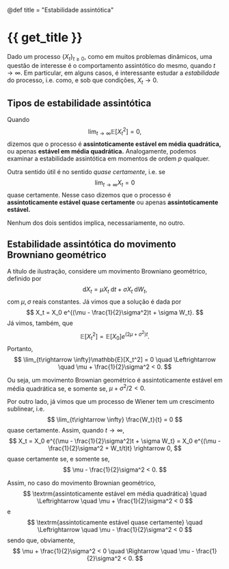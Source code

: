@def title = "Estabilidade assintótica"

# {{ get_title }}

Dado um processo $\{X_t\}_{t\geq 0},$ como em muitos problemas dinâmicos, uma questão de interesse é o comportamento assintótico do mesmo, quando $t\rightarrow \infty.$ Em particular, em alguns casos, é interessante estudar a *estabilidade* do processo, i.e. como, e sob que condições, $X_t \rightarrow 0.$

## Tipos de estabilidade assintótica

Quando
$$
\lim_{t\rightarrow \infty}\mathbb{E}[X_t^2] = 0,
$$
dizemos que o processo é **assintoticamente estável em média quadrática,** ou apenas **estável em média quadrática.** Analogamente, podemos examinar a estabilidade assintótica em momentos de ordem $p$ qualquer.

Outra sentido útil é no sentido *quase certamente,* i.e. se
$$
\lim_{t\rightarrow \infty} X_t = 0
$$
quase certamente. Nesse caso dizemos que o processo é **assintoticamente estável quase certamente** ou apenas **assintoticamente estável.**

Nenhum dos dois sentidos implica, necessariamente, no outro.

## Estabilidade assintótica do movimento Browniano geométrico

A título de ilustração, considere um movimento Browniano geométrico, definido por
$$
\mathrm{d}X_t = \mu X_t\;\mathrm{d}t + \sigma X_t \;\mathrm{d}W_t,
$$
com $\mu, \sigma$ reais constantes. Já vimos que a solução é dada por
$$
X_t = X_0 e^{(\mu - \frac{1}{2}\sigma^2)t + \sigma W_t}.
$$
Já vimos, também, que
$$
\mathbb{E}[X_t^2] = \mathbb{E}[X_0]e^{(2\mu + \sigma^2)t}.
$$
Portanto,
$$
\lim_{t\rightarrow \infty}\mathbb{E}[X_t^2] = 0 \quad \Leftrightarrow \quad \mu + \frac{1}{2}\sigma^2 < 0.
$$

Ou seja, um movimento Brownian geométrico é assintoticamente estável em média quadrática se, e somente se, $\mu + \sigma^2/2 < 0.$

Por outro lado, já vimos que um processo de Wiener tem um crescimento sublinear, i.e.
$$
\lim_{t\rightarrow \infty} \frac{W_t}{t} = 0
$$
quase certamente. Assim, quando $t\rightarrow \infty,$
$$
X_t = X_0 e^{(\mu - \frac{1}{2}\sigma^2)t + \sigma W_t} = X_0 e^{(\mu - \frac{1}{2}\sigma^2 + W_t/t)t} \rightarrow 0,
$$
quase certamente se, e somente se,
$$
\mu - \frac{1}{2}\sigma^2 < 0.
$$

Assim, no caso do movimento Brownian geométrico,
$$
\textrm{assintoticamente estável em média quadrática} \quad \Leftrightarrow \quad \mu + \frac{1}{2}\sigma^2 < 0
$$
e
$$
\textrm{assintoticamente estável quase certamente} \quad \Leftrightarrow \quad \mu - \frac{1}{2}\sigma^2 < 0
$$
sendo que, obviamente,
$$
\mu + \frac{1}{2}\sigma^2 < 0 \quad \Rightarrow \quad \mu - \frac{1}{2}\sigma^2 < 0.
$$
